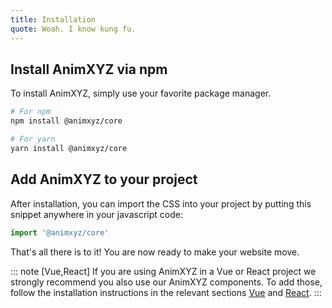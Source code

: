 ```yaml
---
title: Installation
quote: Woah. I know kung fu.
---
```


## Install AnimXYZ via npm

To install AnimXYZ, simply use your favorite package manager.

```bash
# For npm
npm install @animxyz/core

# For yarn
yarn install @animxyz/core
```

## Add AnimXYZ to your project

After installation, you can import the CSS into your project by putting this snippet anywhere in your javascript code:

```js
import '@animxyz/core'
```

That's all there is to it! You are now ready to make your website move.

::: note [Vue,React]
If you are using AnimXYZ in a Vue or React project we strongly recommend you also use our AnimXYZ components. To add those, follow the installation instructions in the relevant sections [Vue](#vue) and [React](#react).
:::
